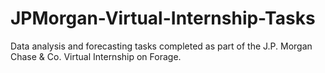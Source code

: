# JPMorgan-Virtual-Internship-Tasks
Data analysis and forecasting tasks completed as part of the J.P. Morgan Chase &amp; Co. Virtual Internship on Forage.
